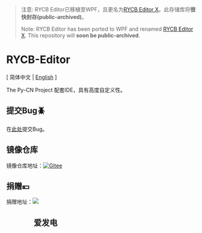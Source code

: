 > 注意: RYCB Editor已移植至WPF，且更名为[RYCB Editor X](https://github.com/RYCBStudio/RYCBEditorX)。此存储库将**很快封存(public-archived)**。
> 
> Note: RYCB Editor has been ported to WPF and renamed [RYCB Editor X](https://github.com/RYCBStudio/RYCBEditorX). This repository will **soon be public-archived**.

# RYCB-Editor

\[ 简体中文 | [English](https://github.com/RYCBStudio/RYCB-Editor/README_EN.md) \]

The Py-CN Project 配套IDE，具有高度自定义性。

## 提交Bug🪲
在[此处](https://github.com/RYCBStudio/RYCB-Editor/issues)提交Bug。

## 镜像仓库
镜像仓库地址：[![Gitee](https://gitee.com/static/images/logo.svg?t=158106664)](https://gitee.com/RYCBStudio/RYCB-Editor)

## 捐赠💴
捐赠地址：[![](https://static.afdiancdn.com/static/img/logo/logo.png)](https://afdian.net/a/RYCBstudio)

## &emsp;&emsp;&emsp;&nbsp;&nbsp;爱发电
